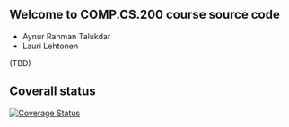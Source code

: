 ## Welcome to COMP.CS.200 course source code

- Aynur Rahman Talukdar
- Lauri Lehtonen

(TBD)

## Coverall status
[![Coverage Status](https://coveralls.io/repos/github/dareDEVil-aynur/COMP.SE.200/badge.svg?branch=main)](https://coveralls.io/github/dareDEVil-aynur/COMP.SE.200?branch=main)
